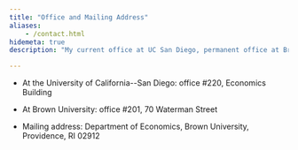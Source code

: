 ```yaml
---
title: "Office and Mailing Address"
aliases:
    - /contact.html
hidemeta: true
description: "My current office at UC San Diego, permanent office at Brown University, and mailing address."

---
```


- At the University of California--San Diego: office #220, Economics Building

- At Brown University: office #201, 70 Waterman Street

- Mailing address: Department of Economics, Brown University, Providence, RI 02912